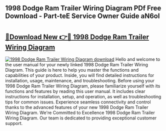 ## 1998 Dodge Ram Trailer Wiring Diagram PDf Free Download - Part-teE Service Owner Guide aN6oI

# <h2><a href="http://dftl1mn.blite.top/?on=1998+Dodge+Ram+Trailer+Wiring+Diagram">🔗Download New 👉🔴 1998 Dodge Ram Trailer Wiring Diagram</a></h2>

[![1998 Dodge Ram Trailer Wiring Diagram download](https://i.imgur.com/lujVjoI.png)](http://dftl1mn.blite.top/?on=1998+Dodge+Ram+Trailer+Wiring+Diagram)
Hello and welcome to the user manual for your newly linked 1998 Dodge Ram Trailer Wiring Diagram. This guide is here to help you master the functions and capabilities of your product. Inside, you will find detailed instructions for installation, usage, maintenance, and troubleshooting. Before using your 1998 Dodge Ram Trailer Wiring Diagram, please familiarize yourself with its functions and features by reading this user manual. It includes clear instructions for installation, setup, and operation, as well as troubleshooting tips for common issues. Experience seamless connectivity and control thanks to the advanced features of your new 1998 Dodge Ram Trailer Wiring Diagram. We're Committed to Excellence 1998 Dodge Ram Trailer Wiring Diagram. Our team is dedicated to providing exceptional customer support.
